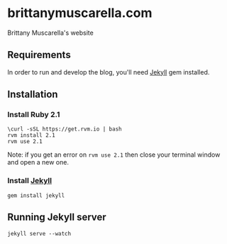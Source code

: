 brittanymuscarella.com
===================
Brittany Muscarella's website

Requirements
------------

In order to run and develop the blog, you'll need [Jekyll](http://jekyllrb.com/) gem installed.

Installation
------------

### Install Ruby 2.1 

    \curl -sSL https://get.rvm.io | bash
    rvm install 2.1
    rvm use 2.1

Note: if you get an error on `rvm use 2.1` then close your terminal window and open a new one.

### Install [Jekyll](http://jekyllrb.com/)

    gem install jekyll

Running Jekyll server
---------------------

    jekyll serve --watch
